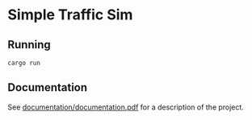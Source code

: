 # Simple Traffic Sim

## Running

```console
cargo run
```

## Documentation

See [documentation/documentation.pdf](documentation/documentation.pdf) for a description of the project.
